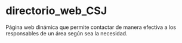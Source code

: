 # directorio_web_CSJ
Página web dinámica que permite contactar de manera efectiva a los responsables de un área según sea la necesidad.
